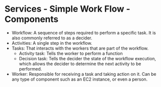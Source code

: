 # Services - Simple Work Flow - Components

- Workflow: A sequence of steps required to perform a specific task. It is also commonly referred to as a decider.
- Activities: A single step in the workflow.
- Tasks: That interacts with the workers that are part of the workflow.
  - Activity task: Tells the worker to perform a function
  - Decision task: Tells the decider the state of the workflow execution, which allows the decider to determine the next activity to be performed.
- Worker: Responsible for receiving a task and taking action on it. Can be any type of component such as an EC2 instance, or even a person.